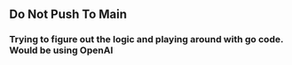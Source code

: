 ## Do Not Push To Main 

### Trying to figure out the logic and playing around with go code. Would be using OpenAI   
